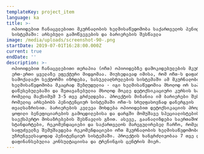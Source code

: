 ```yaml
---
templateKey: project_item
language: ka
title: >-
  ოპიოიდებით ჩანაცვლებითი მკურნალობის ხელმისაწვდომობა საქართველოს პენიტენციურ
  სისტემაში: არსებული გამოწვევების და ბარიერების შესწავლა
image: /media/uploads/screenshot-90-.png
startDate: 2019-07-01T16:28:00.000Z
current: true
endDate: ''
description: >-
  ოპიოიდებით ჩანაცვლებითი თერაპია (ოჩთ) ოპიოიდებზე დამოკიდებულების მკურნალობის
  ერთ-ერთი ყველაზე ეფექტური მიდგომაა. მიუხედავად იმისა, რომ ოჩთ-ს დაფარვა
  სამოქალაქო სექტორში იზრდება, სასჯელაღსრულების სისტემაში ამ მკურნალობის
  ხელმისაწვდომობა მკაცრად შეზღუდულია - იგი ხელმისაწვდომია მხოლოდ ორ საპატიმრო
  დაწესებულებაში და შეთავაზებულია მხოლოდ მოკლე დეტოქსიკაციური კურსის სახით,
  რომელიც მაქსიმუმ 3-5 თვე გრძელდება. პროექტის მიზანია იმ ბარიერები შესწავლა,
  რომელიც არსებობს პენიტენციურ სისტემაში ოჩთ-ს სრულფასოვნად დანერგვის
  თვალსაზრისით. ბარიერების კვლევა მოხდება ოპიოიდებით დეტოქსიკაციის პროგრამის
  ყოფილი ბენეფიციარების გამოცდილებისა და დარგში მომუშავე სპეციალისტების
  საექსპერტო მოსაზრებების შესწავლის გზით. ასევე, გაანალიზდება საერთაშორისო
  სტანდარტები, რეკომენდაციები და საქართველოს მარეგულირებელ ჩარჩო, რომელთა
  საფუძველზე შემუშავდება რეკომენდაციები ოჩთ მკურნალობის ხელმისაწვდომობის
  უზრუნველსაყოფად პენიტენციურ სისტემაში. პროექტის ხანგრძლივობაა 7 თვე და
  დაფინანსებულია კონსულტაციისა და ტრენინგის ცენტრის მიერ.
---
```


